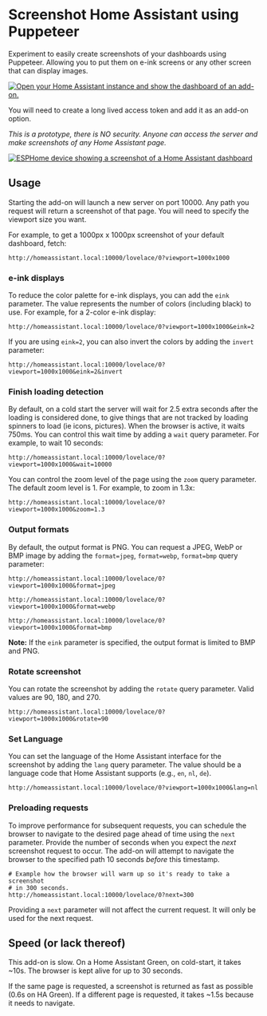 # Screenshot Home Assistant using Puppeteer

Experiment to easily create screenshots of your dashboards using Puppeteer. Allowing you to put them on e-ink screens or any other screen that can display images.

[![Open your Home Assistant instance and show the dashboard of an add-on.](https://my.home-assistant.io/badges/supervisor_addon.svg)](https://my.home-assistant.io/redirect/supervisor_addon/?addon=0f1cc410_puppet&repository_url=https%3A%2F%2Fgithub.com%2Fballoob%2Fhome-assistant-addons)

You will need to create a long lived access token and add it as an add-on option.

_This is a prototype, there is NO security. Anyone can access the server and make screenshots of any Home Assistant page._

[![ESPHome device showing a screenshot of a Home Assistant dashboard](https://raw.githubusercontent.com/balloob/home-assistant-addons/main/puppet/example/screenshot.jpg)](./example/)

## Usage

Starting the add-on will launch a new server on port 10000. Any path you request will return a screenshot of that page. You will need to specify the viewport size you want.

For example, to get a 1000px x 1000px screenshot of your default dashboard, fetch:

```
http://homeassistant.local:10000/lovelace/0?viewport=1000x1000
```

### e-ink displays

To reduce the color palette for e-ink displays, you can add the `eink` parameter. The value represents the number of colors (including black) to use. For example, for a 2-color e-ink display:

```
http://homeassistant.local:10000/lovelace/0?viewport=1000x1000&eink=2
```

If you are using `eink=2`, you can also invert the colors by adding the `invert` parameter:

```
http://homeassistant.local:10000/lovelace/0?viewport=1000x1000&eink=2&invert
```

### Finish loading detection

By default, on a cold start the server will wait for 2.5 extra seconds after the loading is considered done, to give things that are not tracked by loading spinners to load (ie icons, pictures). When the browser is active, it waits 750ms. You can control this wait time by adding a `wait` query parameter. For example, to wait 10 seconds:

```
http://homeassistant.local:10000/lovelace/0?viewport=1000x1000&wait=10000
```

You can control the zoom level of the page using the `zoom` query parameter. The default zoom level is 1. For example, to zoom in 1.3x:

```
http://homeassistant.local:10000/lovelace/0?viewport=1000x1000&zoom=1.3
```

### Output formats

By default, the output format is PNG. You can request a JPEG, WebP or BMP image by adding the `format=jpeg`, `format=webp`, `format=bmp` query parameter:

```
http://homeassistant.local:10000/lovelace/0?viewport=1000x1000&format=jpeg
```

```
http://homeassistant.local:10000/lovelace/0?viewport=1000x1000&format=webp
```

```
http://homeassistant.local:10000/lovelace/0?viewport=1000x1000&format=bmp
```

**Note:** If the `eink` parameter is specified, the output format is limited to BMP and PNG.

### Rotate screenshot

You can rotate the screenshot by adding the `rotate` query parameter. Valid values are 90, 180, and 270.

```
http://homeassistant.local:10000/lovelace/0?viewport=1000x1000&rotate=90
```

### Set Language

You can set the language of the Home Assistant interface for the screenshot by adding the `lang` query parameter. The value should be a language code that Home Assistant supports (e.g., `en`, `nl`, `de`).

```
http://homeassistant.local:10000/lovelace/0?viewport=1000x1000&lang=nl
```

### Preloading requests

To improve performance for subsequent requests, you can schedule the browser to navigate to the desired page ahead of time using the `next` parameter. Provide the number of seconds when you expect the *next* screenshot request to occur. The add-on will attempt to navigate the browser to the specified path 10 seconds *before* this timestamp.

```
# Example how the browser will warm up so it's ready to take a screenshot
# in 300 seconds.
http://homeassistant.local:10000/lovelace/0?next=300
```

Providing a `next` parameter will not affect the current request. It will only be used for the next request.

## Speed (or lack thereof)

This add-on is slow. On a Home Assistant Green, on cold-start, it takes ~10s. The browser is kept alive for up to 30 seconds.

If the same page is requested, a screenshot is returned as fast as possible (0.6s on HA Green). If a different page is requested, it takes ~1.5s because it needs to navigate.
